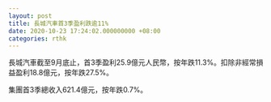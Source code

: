 ```yaml
---
layout: post
title: 長城汽車首3季盈利跌逾11%
date: 2020-10-23 17:24:02.000000000 +08:00
categories: rthk
---
```


長城汽車截至9月底止，首3季盈利25.9億元人民幣，按年跌11.3%。扣除非經常損益盈利18.8億元，按年跌27.5%。

集團首3季總收入621.4億元，按年跌0.7%。
